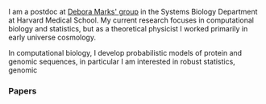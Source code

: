 
<br><br>

I am a postdoc at [Debora Marks' group](https://marks.hms.harvard.edu/) in the Systems Biology Department at Harvard Medical School. My current research focuses in computational biology and statistics, but as a theoretical physicist I worked primarily in early universe cosmology. 

In computational biology, I develop probabilistic models of protein and genomic sequences, in particular I am interested in robust statistics,  genomic 



### Papers
